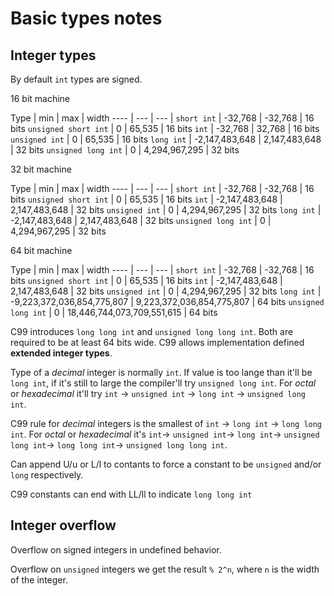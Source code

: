 # Basic types notes

## Integer types

By default `int` types are signed.

16 bit machine

Type | min | max | width
---- | --- | --- |
`short int` | -32,768 | -32,768 | 16 bits
`unsigned short int` | 0 | 65,535 | 16 bits
`int` | -32,768 | 32,768 | 16 bits
`unsigned int` | 0 | 65,535 | 16 bits
`long int` | -2,147,483,648 | 2,147,483,648 | 32 bits
`unsigned long int` | 0 | 4,294,967,295 | 32 bits

32 bit machine

Type | min | max | width
---- | --- | --- |
`short int` | -32,768 | -32,768 | 16 bits
`unsigned short int` | 0 | 65,535 | 16 bits
`int` | -2,147,483,648 | 2,147,483,648 | 32 bits
`unsigned int` | 0 | 4,294,967,295 | 32 bits
`long int` | -2,147,483,648 | 2,147,483,648 | 32 bits
`unsigned long int` | 0 | 4,294,967,295 | 32 bits

64 bit machine

Type | min | max | width
---- | --- | --- |
`short int` | -32,768 | -32,768 | 16 bits
`unsigned short int` | 0 | 65,535 | 16 bits
`int` | -2,147,483,648 | 2,147,483,648 | 32 bits
`unsigned int` | 0 | 4,294,967,295 | 32 bits
`long int` | -9,223,372,036,854,775,807 | 9,223,372,036,854,775,807 | 64 bits
`unsigned long int` | 0 | 18,446,744,073,709,551,615 | 64 bits

C99 introduces `long long int` and `unsigned long long int`. Both are
required to be at least 64 bits wide. C99 allows implementation defined
**extended integer types**.

Type of a *decimal* integer is normally `int`. If value is too lange
than it'll be `long int`, if it's still to large the compiler'll try
`unsigned long int`. For *octal* or *hexadecimal* it'll try `int` ->
`unsigned int` -> `long int` -> `unsigned long int`.

C99 rule for *decimal* integers is the smallest of `int` -> `long int`
-> `long long int`. For *octal* or *hexadecimal* it's `int`-> `unsigned
int`-> `long int`-> `unsigned long int`-> `long long int`-> `unsigned
long long int`.

Can append U/u or L/l to contants to force a constant to be `unsigned` and/or
`long` respectively.

C99 constants can end with LL/ll to indicate `long long int`

## Integer overflow

Overflow on signed integers in undefined behavior.

Overflow on `unsigned` integers we get the result `% 2^n`, where `n` is the
width of the integer.
